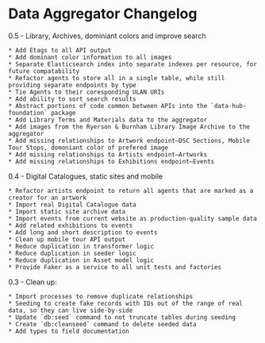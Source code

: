 Data Aggregator Changelog
=============================
0.5 - Library, Archives, dominiant colors and improve search

	* Add Etags to all API output
	* Add dominant color information to all images
	* Separate Elasticsearch index into separate indexes per resource, for future compatability
	* Refactor agents to store all in a single table, while still providing separate endpoints by type
	* Tie Agents to their coresponding ULAN URIs
	* Add ability to sort search results
	* Abstract portions of code common between APIs into the `data-hub-foundation` package
	* Add Library Terms and Materials data to the aggregator
	* Add images from the Ryerson & Burnham Library Image Archive to the aggregator
	* Add missing relationships to Artwork endpoint—DSC Sections, Mobile Tour Stops, domoniant color of prefered image
	* Add missing relationships to Artists endpoint—Artworks
	* Add missing relationships to Exhibitions endpoint—Events

0.4 - Digital Catalogues, static sites and mobile

	* Refactor artists endpoint to return all agents that are marked as a creator for an artwork
	* Import real Digital Catalogue data
	* Import static site archive data
	* Import events from current website as production-quality sample data
	* Add related exhibitions to events
	* Add long and short description to events
	* Clean up mobile tour API output
	* Reduce duplication in transformer logic
	* Reduce duplication in seeder logic
	* Reduce duplication in Asset model logic
	* Provide Faker as a service to all unit tests and factories

0.3 - Clean up:

	* Import processes to remove duplicate relationships
	* Seeding to create fake records with IDs out of the range of real data, so they can live side-by-side
	* Update `db:seed` command to not truncate tables during seeding
	* Create `db:cleanseed` command to delete seeded data
	* Add types to field documentation

